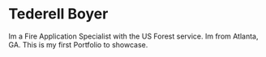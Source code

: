 # Tederell Boyer
Im a Fire Application Specialist with the US Forest service. Im from Atlanta, GA. This is my first Portfolio to showcase.
